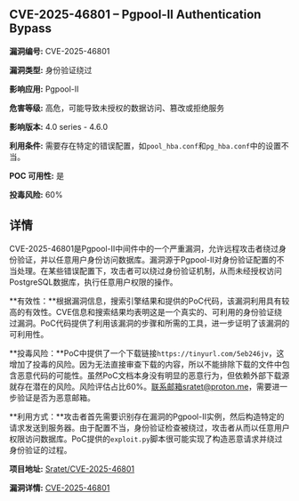 ## CVE-2025-46801 – Pgpool-II Authentication Bypass

**漏洞编号:** CVE-2025-46801

**漏洞类型:** 身份验证绕过

**影响应用:** Pgpool-II

**危害等级:** 高危，可能导致未授权的数据访问、篡改或拒绝服务

**影响版本:** 4.0 series - 4.6.0

**利用条件:** 需要存在特定的错误配置，如`pool_hba.conf`和`pg_hba.conf`中的设置不当。

**POC 可用性:** 是

**投毒风险:** 60%

## 详情

CVE-2025-46801是Pgpool-II中间件中的一个严重漏洞，允许远程攻击者绕过身份验证，并以任意用户身份访问数据库。漏洞源于Pgpool-II对身份验证配置的不当处理。在某些错误配置下，攻击者可以绕过身份验证机制，从而未经授权访问PostgreSQL数据库，执行任意用户权限的操作。

**有效性：**根据漏洞信息，搜索引擎结果和提供的PoC代码，该漏洞利用具有较高的有效性。CVE信息和搜索结果均表明这是一个真实的、可利用的身份验证绕过漏洞。PoC代码提供了利用该漏洞的步骤和所需的工具，进一步证明了该漏洞的可利用性。

**投毒风险：**PoC中提供了一个下载链接`https://tinyurl.com/5eb246jv`，这增加了投毒的风险。因为无法直接审查下载的内容，所以不能排除下载的文件中包含恶意代码的可能性。虽然PoC文档本身没有明显的恶意行为，但依赖外部下载源就存在潜在的风险。风险评估占比60%。联系邮箱sratet@proton.me，需要进一步验证是否为恶意邮箱。

**利用方式：**攻击者首先需要识别存在漏洞的Pgpool-II实例，然后构造特定的请求发送到服务器。由于配置不当，身份验证检查被绕过，攻击者从而以任意用户权限访问数据库。PoC提供的`exploit.py`脚本很可能实现了构造恶意请求并绕过身份验证的过程。

**项目地址:** [Sratet/CVE-2025-46801](https://github.com/Sratet/CVE-2025-46801)

**漏洞详情:** [CVE-2025-46801](https://nvd.nist.gov/vuln/detail/CVE-2025-46801)